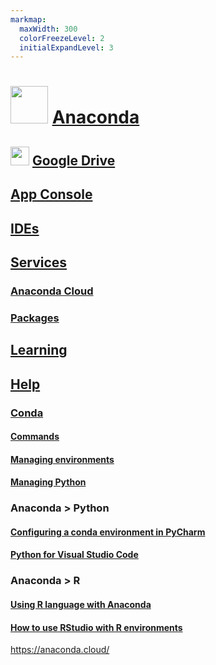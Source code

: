 ```yaml
---
markmap:
  maxWidth: 300
  colorFreezeLevel: 2
  initialExpandLevel: 3
---
```


# <img src='https://i.imgur.com/VbuMhsl.png' style='height:60px;width:auto'> [Anaconda](https://www.anaconda.com/)

## <img src='https://i.imgur.com/ZNXS54N.png' style='height:30px;width:auto'> [Google Drive](https://drive.google.com/drive/folders/1AhslwZC7dtDJAqZi5MyINzdP8XEGFB_H?usp=drive_link)

## [App Console](https://anaconda.org/)

## [IDEs](https://docs.anaconda.com/free/working-with-conda/ide-tutorials/)

## [Services](https://marketplace.visualstudio.com/)
### [Anaconda Cloud](https://anaconda.cloud/)
### [Packages](https://anaconda.cloud/package-categories)

## [Learning](https://learning.anaconda.cloud/)

## [Help](https://docs.anaconda.com/)

### [Conda](https://docs.conda.io/projects/conda/en/stable/index.html)
#### [Commands](https://docs.conda.io/projects/conda/en/stable/commands/index.html)
#### [Managing environments](https://docs.conda.io/projects/conda/en/latest/user-guide/tasks/manage-environments.html)
#### [Managing Python](https://docs.conda.io/projects/conda/en/latest/user-guide/tasks/manage-python.html)

### Anaconda > Python
#### [Configuring a conda environment in PyCharm](https://docs.anaconda.com/free/working-with-conda/ide-tutorials/pycharm)
#### [Python for Visual Studio Code](https://docs.anaconda.com/free/working-with-conda/ide-tutorials/python-vsc/)

### Anaconda > R
#### [Using R language with Anaconda](https://docs.anaconda.com/free/working-with-conda/packages/using-r-language/)
#### [How to use RStudio with R environments](https://docs.anaconda.com/free/navigator/tutorials/create-r-environment/)


https://anaconda.cloud/


